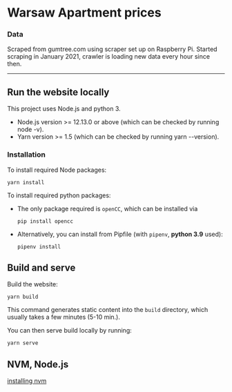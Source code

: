 # Warsaw Apartment prices


### Data
Scraped from gumtree.com using scraper set up on Raspberry Pi.
Started scraping in January 2021, crawler is loading new data every hour since then.

---

## Run the website locally

This project uses Node.js and python 3.

- Node.js version >= 12.13.0 or above (which can be checked by running node -v).
- Yarn version >= 1.5 (which can be checked by running yarn --version).

### Installation

To install required Node packages:

```console
yarn install
```

To install required python packages:

- The only package required is `openCC`, which can be installed via

  ```console
  pip install opencc
  ```

- Alternatively, you can install from Pipfile (with `pipenv`, **python 3.9** used):

  ```console
  pipenv install
  ```

## Build and serve

Build the website:

```console
yarn build
```

This command generates static content into the `build` directory, which usually takes a few minutes (5-10 min.).

You can then serve build locally by running:

```console
yarn serve
```

## NVM, Node.js

[installing nvm](https://tecadmin.net/install-nvm-macos-with-homebrew/)
